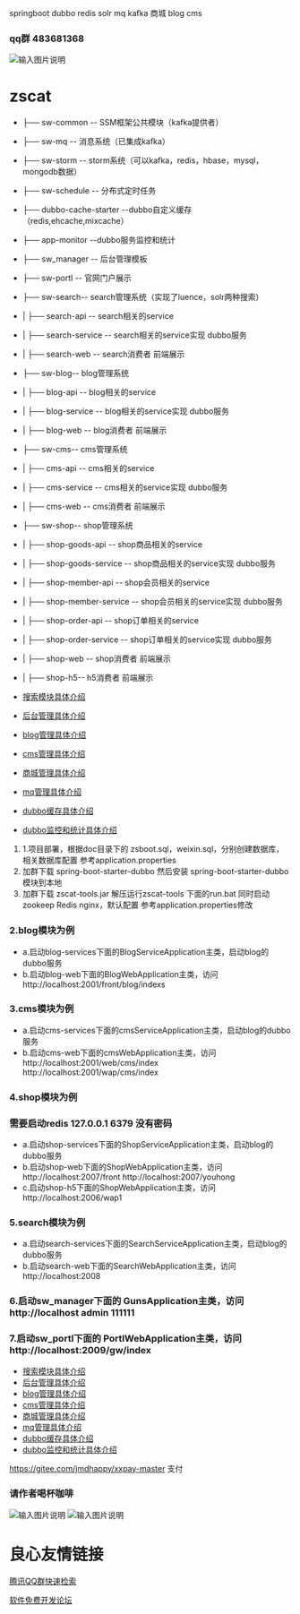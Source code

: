 springboot dubbo redis solr mq kafka 商城 blog cms
 

### qq群 483681368

   
 
![输入图片说明](https://git.oschina.net/uploads/images/2017/0830/111141_ed72ed26_134431.png "1504062698384.png")

# zscat


- ├── sw-common -- SSM框架公共模块（kafka提供者）
- ├── sw-mq -- 消息系统（已集成kafka）
- ├── sw-storm -- storm系统（可以kafka，redis，hbase，mysql，mongodb数据）
- ├── sw-schedule -- 分布式定时任务
- ├── dubbo-cache-starter --dubbo自定义缓存（redis,ehcache,mixcache）
- ├── app-monitor --dubbo服务监控和统计
- ├── sw_manager -- 后台管理模板
- ├── sw-portl -- 官网门户展示
- ├── sw-search-- search管理系统（实现了luence，solr两种搜索）
- |    ├── search-api -- search相关的service
- |    ├── search-service -- search相关的service实现  dubbo服务
- |    ├── search-web -- search消费者 前端展示
- ├── sw-blog-- blog管理系统
- |    ├── blog-api -- blog相关的service
- |    ├── blog-service -- blog相关的service实现  dubbo服务
- |    ├── blog-web -- blog消费者 前端展示
- ├── sw-cms-- cms管理系统
- |    ├── cms-api -- cms相关的service
- |    ├── cms-service -- cms相关的service实现  dubbo服务
- |    ├── cms-web -- cms消费者 前端展示
- ├── sw-shop-- shop管理系统
- |    ├── shop-goods-api -- shop商品相关的service
- |    ├── shop-goods-service -- shop商品相关的service实现  dubbo服务
- |    ├── shop-member-api -- shop会员相关的service
- |    ├── shop-member-service -- shop会员相关的service实现  dubbo服务
- |    ├── shop-order-api -- shop订单相关的service
- |    ├── shop-order-service -- shop订单相关的service实现  dubbo服务
- |    ├── shop-web -- shop消费者 前端展示
- |    ├── shop-h5-- h5消费者 前端展示

- [搜索模块具体介绍](http://u.720life.cn/g/5c954f4cd4204fb6c09a7e58aa70844da5e65fc0e5b04545f569a1a81f014b7da75d2c52acbe42c681aba5e3bf19b7c69001516c987b72c4e844f5703105827f26cd0abcc3a73f77c3754e3a999416cb) 
- [后台管理具体介绍](http://u.720life.cn/g/5c954f4cd4204fb6c09a7e58aa70844da5e65fc0e5b04545f569a1a81f014b7d5b67c2a1eaa898815e5463a2c530d9fd1b622ae07dd183d4fed40244024ebb939f22fdc946654bfd38f791947a7d82fc) 
- [blog管理具体介绍](http://u.720life.cn/g/5c954f4cd4204fb6c09a7e58aa70844da5e65fc0e5b04545f569a1a81f014b7d5b67c2a1eaa898815e5463a2c530d9fd0ea095e67fab727c916e452097be868426ac3a510d88b2db16512badb03d1916) 
- [cms管理具体介绍](http://u.720life.cn/g/5c954f4cd4204fb6c09a7e58aa70844da5e65fc0e5b04545f569a1a81f014b7d5b67c2a1eaa898815e5463a2c530d9fd4dca0e0bd24d4e34002dd7d08b417da73105430d7767354c32cb69f270907e4c) 
- [商城管理具体介绍](http://u.720life.cn/g/5c954f4cd4204fb6c09a7e58aa70844da5e65fc0e5b04545f569a1a81f014b7d5b67c2a1eaa898815e5463a2c530d9fdef7bb51ac52f0f34164edce98f820c2880a7de1f9790e9861bb4a2591e085b28) 
- [mq管理具体介绍](http://u.720life.cn/g/5c954f4cd4204fb6c09a7e58aa70844da5e65fc0e5b04545f569a1a81f014b7d5b67c2a1eaa898815e5463a2c530d9fd760b786db7f994ddc9bc0aeea27147faa32cb9fa3182a97bf192c1267e07db20) 
- [dubbo缓存具体介绍](http://u.720life.cn/g/5c954f4cd4204fb6c09a7e58aa70844da5e65fc0e5b04545f569a1a81f014b7d5b67c2a1eaa898815e5463a2c530d9fdbd9649274b91ddc4923573d1a187e2eea63a873488e17ffeabe9691e6e7bbf8771eea69da871d3911b781ffd9cab4b20) 
- [dubbo监控和统计具体介绍](http://u.720life.cn/g/5c954f4cd4204fb6c09a7e58aa70844da5e65fc0e5b04545f569a1a81f014b7d5b67c2a1eaa898815e5463a2c530d9fda49bd94898803dd9e510f19700d873ef421469371760b57dba523bdf443fdf51) 




1. 1.项目部署，根据doc目录下的 zsboot.sql，weixin.sql，分别创建数据库，相关数据库配置 参考application.properties
2. 加群下载 spring-boot-starter-dubbo 然后安装 spring-boot-starter-dubbo模块到本地
3. 加群下载 zscat-tools.jar  解压运行zscat-tools 下面的run.bat 同时启动zookeep Redis nginx，默认配置 参考application.properties修改
### 2.blog模块为例  



- a.启动blog-services下面的BlogServiceApplication主类，启动blog的dubbo服务
- b.启动blog-web下面的BlogWebApplication主类，访问 http://localhost:2001/front/blog/indexs
### 3.cms模块为例 
 


- a.启动cms-services下面的cmsServiceApplication主类，启动blog的dubbo服务
- b.启动cms-web下面的cmsWebApplication主类，访问 http://localhost:2001/web/cms/index http://localhost:2001/wap/cms/index
### 4.shop模块为例  


### 需要启动redis 127.0.0.1 6379 没有密码
- a.启动shop-services下面的ShopServiceApplication主类，启动blog的dubbo服务
- b.启动shop-web下面的ShopWebApplication主类，访问  http://localhost:2007/front http://localhost:2007/youhong
- c.启动shop-h5下面的ShopWebApplication主类，访问 http://localhost:2006/wap1 
### 5.search模块为例
  


- a.启动search-services下面的SearchServiceApplication主类，启动blog的dubbo服务
- b.启动search-web下面的SearchWebApplication主类，访问 http://localhost:2008
### 6.启动sw_manager下面的 GunsApplication主类，访问 http://localhost  admin  111111
### 7.启动sw_portl下面的 PortlWebApplication主类，访问 http://localhost:2009/gw/index



- [搜索模块具体介绍](http://u.720life.cn/g/5c954f4cd4204fb6c09a7e58aa70844da5e65fc0e5b04545f569a1a81f014b7da75d2c52acbe42c681aba5e3bf19b7c69001516c987b72c4e844f5703105827f26cd0abcc3a73f77c3754e3a999416cb) 
- [后台管理具体介绍](http://u.720life.cn/g/5c954f4cd4204fb6c09a7e58aa70844da5e65fc0e5b04545f569a1a81f014b7d5b67c2a1eaa898815e5463a2c530d9fd1b622ae07dd183d4fed40244024ebb939f22fdc946654bfd38f791947a7d82fc) 
- [blog管理具体介绍](http://u.720life.cn/g/5c954f4cd4204fb6c09a7e58aa70844da5e65fc0e5b04545f569a1a81f014b7d5b67c2a1eaa898815e5463a2c530d9fd0ea095e67fab727c916e452097be868426ac3a510d88b2db16512badb03d1916) 
- [cms管理具体介绍](http://u.720life.cn/g/5c954f4cd4204fb6c09a7e58aa70844da5e65fc0e5b04545f569a1a81f014b7d5b67c2a1eaa898815e5463a2c530d9fd4dca0e0bd24d4e34002dd7d08b417da73105430d7767354c32cb69f270907e4c) 
- [商城管理具体介绍](http://u.720life.cn/g/5c954f4cd4204fb6c09a7e58aa70844da5e65fc0e5b04545f569a1a81f014b7d5b67c2a1eaa898815e5463a2c530d9fdef7bb51ac52f0f34164edce98f820c2880a7de1f9790e9861bb4a2591e085b28) 
- [mq管理具体介绍](http://u.720life.cn/g/5c954f4cd4204fb6c09a7e58aa70844da5e65fc0e5b04545f569a1a81f014b7d5b67c2a1eaa898815e5463a2c530d9fd760b786db7f994ddc9bc0aeea27147faa32cb9fa3182a97bf192c1267e07db20) 
- [dubbo缓存具体介绍](http://u.720life.cn/g/5c954f4cd4204fb6c09a7e58aa70844da5e65fc0e5b04545f569a1a81f014b7d5b67c2a1eaa898815e5463a2c530d9fdbd9649274b91ddc4923573d1a187e2eea63a873488e17ffeabe9691e6e7bbf8771eea69da871d3911b781ffd9cab4b20) 
- [dubbo监控和统计具体介绍](http://u.720life.cn/g/5c954f4cd4204fb6c09a7e58aa70844da5e65fc0e5b04545f569a1a81f014b7d5b67c2a1eaa898815e5463a2c530d9fda49bd94898803dd9e510f19700d873ef421469371760b57dba523bdf443fdf51) 





https://gitee.com/jmdhappy/xxpay-master 支付
###  请作者喝杯咖啡

![输入图片说明](https://git.oschina.net/uploads/images/2017/0829/203712_6694b4c1_134431.jpeg "weixin.jpg")
![输入图片说明](https://git.oschina.net/uploads/images/2017/0829/203723_5567bd56_134431.jpeg "alipay.jpg")


 # 良心友情链接

[腾讯QQ群快速检索](http://u.720life.cn/s/8cf73f7c)

[软件免费开发论坛](http://u.720life.cn/s/bbb01dc0)